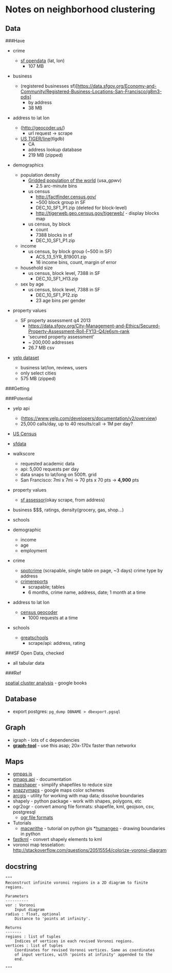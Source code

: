 
# Notes on neighborhood clustering

## Data


###Have

* crime
	* [sf opendata](https://data.sfgov.org/Public-Safety/SFPD-Incidents-from-1-January-2003/tmnf-yvry) (lat, lon)
		* 107 MB

* business
	* (registered businesses sf)[https://data.sfgov.org/Economy-and-Community/Registered-Business-Locations-San-Francisco/g8m3-pdis]
		* by address
		* 38 MB

* address to lat lon
	* (http://geocoder.us/)
		* url request -> scrape
	* [US TIGER/line](http://www.census.gov/geo/maps-data/data/tiger.html)(tlgdb)
		* CA
		* address lookup database
		* 219 MB (zipped)

* demographics
	* population density
		* [Gridded population of the world](http://sedac.ciesin.columbia.edu/data/set/gpw-v3-population-density) (usa_gpwv)
			* 2.5 arc-minute bins
		* us census
			* http://factfinder.census.gov/
			* ~500 block group in SF
			* DEC_10_SF1_P1.zip (deleted for block-level)
			* http://tigerweb.geo.census.gov/tigerweb/ - display blocks map
		* us census, by block
			* count
			* 7388 blocks in sf
			* DEC_10_SF1_P1.zip
	* income
		* us census, by block group (~500 in SF)
			* ACS_13_5YR_B19001.zip
			* 16 income bins, count, margin of error
	* household size
		* us census, block level, 7388 in SF
			* DEC_10_SF1_H13.zip
	* sex by age
		* us census, block level, 7388 in SF
			* DEC_10_SF1_P12.zip
			* 23 age bins per gender


* property values
	* SF property assessment q4 2013
		* https://data.sfgov.org/City-Management-and-Ethics/Secured-Property-Assessment-Roll-FY13-Q4/e6sm-rank
		* 'secured property assessment'
		* ~ 200,000 addresses
		* 26.7 MB csv


* [yelp dataset](https://www.yelp.com/dataset_challenge/dataset)
	* business lat/lon, reviews, users
	* only select cities
	* 575 MB (zipped)

###Getting


###Potential

* yelp api
	* (https://www.yelp.com/developers/documentation/v2/overview)
	* 25,000 calls/day, up to 40 results/call -> 1M per day?
* [US Census](http://factfinder.census.gov/faces/nav/jsf/pages/download_center.xhtml)
* [sfdata](data.sfgov.org)
* walkscore
	* requested academic data
	* api: 5,000 requests per day
	* data snaps to lat/long on 500ft. grid
	* San Francisco: 7mi x 7mi -> 70 pts x 70 pts -> **4,900** pts

* property values
	* [sf assessor](http://propertymap.sfplanning.org/ )(okay scrape, from address)
* business $$$, ratings, density(grocery, gas, shop...)
* schools
* demographic
	* income
	* age
	* employment
* crime
	* [spotcrime](http://www.spotcrime.com/ca/san+francisco) (scrapable, single table on page, ~3 days) crime type by address
	* [crimereports](https://www.crimereports.com/)
		* scrapable; tables
		* 6 months, crime name, address, date; 1 month at a time
* address to lat lon
	* [census geocoder](https://www.census.gov/geo/maps-data/data/geocoder.html)
		* 1000 requests at a time
* schools
	* [greatschools](www.greatschools.org)
		* scrape/api: address, rating



###SF Open Data, checked
* all tabular data


###Ref

[spatial cluster analysis](https://books.google.com/books?hl=en&lr=&id=4iqX4926x40C&oi=fnd&pg=PA395&dq=geographic+cluster+boundaries&ots=XHZIU6vDXB&sig=r-e74fc7v0jVtuNcz_gb5_xfB7k#v=onepage&q=geographic%20cluster%20boundaries&f=false) - google books

## Database

* export postgres: `pg_dump DBNAME > dbexport.pgsql`

## Graph

* igraph - lots of c dependencies
* [**graph-tool**](https://graph-tool.skewed.de) - use this asap; 20x-170x faster than networkx

## Maps
* [gmpas.js](https://hpneo.github.io/gmaps/)
* [gmaps api](https://developers.google.com/maps/) - documentation
* [mapshaper](http://www.mapshaper.org/) - simplify shapefiles to reduce size
* [snazzymaps](https://snazzymaps.com/) - google maps color schemes
* [arcgis](http://crupley.maps.arcgis.com/) - utility for working with map data; dissolve boundaries
* shapely - python package - work with shapes, polygons, etc
* ogr2ogr - convert among file formats: shapefile, kml, geojson, csv, postgresql
	* [ogr file formats](http://www.gdal.org/ogr_formats.html)
* Tutorials
	* [macwrithe](http://www.macwright.org/2012/10/31/gis-with-python-shapely-fiona.html) - tutorial on python gis
	*[humangeo](http://blog.thehumangeo.com/2014/05/12/drawing-boundaries-in-python/) - drawing  boundaries in python
* [fastkml](https://fastkml.readthedocs.org/en/latest/usage_guide.html) - convert shapely elements to kml
* voronoi map tesselation: http://stackoverflow.com/questions/20515554/colorize-voronoi-diagram

## docstring
    """
    Reconstruct infinite voronoi regions in a 2D diagram to finite
    regions.

    Parameters
    ----------
    vor : Voronoi
        Input diagram
    radius : float, optional
        Distance to 'points at infinity'.

    Returns
    -------
    regions : list of tuples
        Indices of vertices in each revised Voronoi regions.
    vertices : list of tuples
        Coordinates for revised Voronoi vertices. Same as coordinates
        of input vertices, with 'points at infinity' appended to the
        end.

    """
